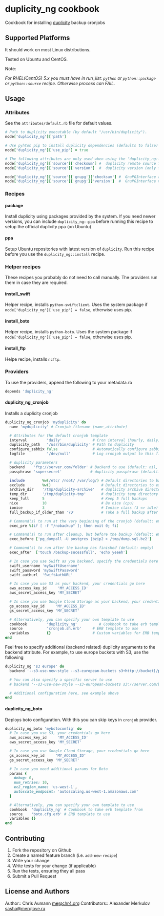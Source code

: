 # duplicity\_ng cookbook

Cookbook for installing [duplicity](http://duplicity.nongnu.org/) backup cronjobs

## Supported Platforms

It should work on most Linux distributions.

Tested on Ubuntu and CentOS.

Note:

*For RHEL(CentOS) 5.x you must have in run_list: `python` or `python::package` or `python::source` recipe.*
*Otherwise process can FAIL.*

## Usage

### Attributes

See the `attributes/default.rb` file for default values.

```ruby
# Path to duplicity executable (by default "/usr/bin/duplicity").
node['duplicity_ng']['path']

# Use pyhton pip to install duplicity dependencies (defaults to false)
node['duplicity_ng']['use_pip'] = true

# The following attributes are only used when using the "duplicity_ng::source" recipe
node['duplicity_ng']['source']['checksum'] #  duplicity remote source file checksum.
node['duplicity_ng']['source']['version']  #  duplicity version (only for "source" install method).

node['duplicity_ng']['source']['gnupg']['checksum'] #  GnuPGInterface remote source file checksum.
node['duplicity_ng']['source']['gnupg']['version']  #  GnuPGInterface version.
```

### Recipes

#### package

Install duplicity using packages provided by the system. If you need newer versions, you can include
`duplicity_ng::ppa` before running this recipe to setup the official duplicity ppa (on Ubuntu)

#### ppa

Setup Ubuntu repositories with latest version of `duplicity`.
Run this recipe before you use the `duplicity_ng::install` recipe.


### Helper recipes

These recipes you probably do not need to call manually.
The providers run them in case they are required.

#### install\_swift

Helper recipe, installs `python-swiftclient`.
Uses the system package if `node['duplicity_ng']['use_pip'] = false`, otherwise uses pip.

#### install\_boto

Helper recipe, installs `python-boto`.
Uses the system package if `node['duplicity_ng']['use_pip'] = false`, otherwise uses pip.

#### install\_ftp

Helpe recipe, installs `ncftp`.



### Providers

To use the providers, append the following to your metadata.rb

```ruby
depends 'duplicity_ng'
```

#### duplicity\_ng\_cronjob

Installs a duplicity cronjob

```ruby
duplicity_ng_cronjob 'myduplicity' do
  name 'myduplicity' # Cronjob filename (name_attribute)

  # Attributes for the default cronjob template
  interval         'daily'              # Cron interval (hourly, daily, monthly)
  duplicity_path   '/usr/bin/duplicity' # Path to duplicity
  configure_zabbix false                # Automatically configure zabbix user paremeters
  logfile          '/dev/null'          # Log cronjob output to this file

  # duplicity parameters
  backend    'ftp://server.com/folder' # Backend to use (default: nil, required!)
  passphrase 'supersecret'             # duplicity passphrase (default: nil, required!)

  include        %w(/etc/ /root/ /var/log/) # Default directories to backup
  exclude        %w()                       # Default directories to exclude from backup
  archive_dir    '/tmp/duplicity-archive'   # duplicity archive directory
  temp_dir       '/tmp/duplicity-tmp'       # duplicity temp directory
  keep_full      5                          # Keep 5 full backups
  nice           10                         # Be nice (cpu)
  ionice         3                          # Ionice class (3 => idle)
  full_backup_if_older_than '7D'            # Take a full backup after this interval

  # Command(s) to run at the very beginning of the cronjob (default: empty)
  exec_pre %(if [ -f "/nobackup" ]; then exit 0; fi)

  # Command(s) to run after cleanup, but before the backup (default: empty)
  exec_before ['pg_dumpall -U postgres |bzip2 > /tmp/dump.sql.bz2']

  # Command(s) to run after the backup has finished (default: empty)
  exec_after  ['touch /backup-sucessfull', 'echo yeeeh']

  # In case you use Swift as you backend, specify the credentials here
  swift_username 'mySwiftUsername'
  swift_password 'mySwiftPassword'
  swift_authurl  'SwiftAuthURL'

  # In case you use S3 as your backend, your credentials go here
  aws_access_key_id     'MY_ACCESS_ID'
  aws_secret_access_key 'MY_SECRET'

  # In case you use Google Cloud Storage as your backend, your credentials go here
  gs_access_key_id     'MY_ACCESS_ID'
  gs_secret_access_key 'MY_SECRET'

  # Alternatively, you can specify your own template to use
  cookbook         'duplicity_ng'          # Cookbook to take erb template from
  source           'cronjob.sh.erb'     # ERB template to use
  variables        {}                   # Custom variables for ERB template
end
```

Feel free to specify additional (backend related) duplicity arguments to the backend attribute.
For example, to use europe buckets with S3, use the following

```ruby
duplicity_ng 's3 europe' do
  backend '--s3-use-new-style --s3-european-buckets s3+http://bucket[/prefix]'

  # You can also specify a specific server to use
  # backend '--s3-use-new-style --s3-european-buckets s3://server.com/bucket[/prefix]'

  # Additional configuration here, see example above
end
```

#### duplicity\_ng\_boto

Deploys boto configuration. With this you can skip keys in `cronjob` provider.

```ruby
duplicity_ng_boto 'mybotoconfig' do
  # In case you use S3, your credentials go here
  aws_access_key_id     'MY_ACCESS_ID'
  aws_secret_access_key 'MY_SECRET'

  # In case you use Google Cloud Storage, your credentials go here
  gs_access_key_id     'MY_ACCESS_ID'
  gs_secret_access_key 'MY_SECRET'

  # In case you need additional params for Boto
  params {
    debug: 0,
    num_retries: 10,
    ec2_region_name: 'us-west-1',
    autoscale_endpoint: 'autoscaling.us-west-1.amazonaws.com'
  }

  # Alternatively, you can specify your own template to use
  cookbook  'duplicity_ng' # Cookbook to take erb template from
  source    'boto.cfg.erb' # ERB template to use
  variables {}
end
```

## Contributing

1. Fork the repository on Github
2. Create a named feature branch (i.e. `add-new-recipe`)
3. Write your change
4. Write tests for your change (if applicable)
5. Run the tests, ensuring they all pass
6. Submit a Pull Request


## License and Authors

Author:: Chris Aumann <me@chr4.org>
Contributors:: Alexander Merkulov <sasha@merqlove.ru>
